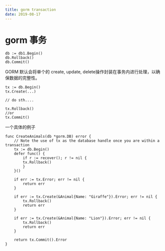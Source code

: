 ```yaml
---
title: gorm transaction
date: 2019-08-17
---
```

# gorm 事务

	db := db1.Begin()
    db.Rollback()
    db.Commit()

GORM 默认会将单个的 create, update, delete操作封装在事务内进行处理，以确保数据的完整性。

    tx := db.Begin()
    tx.Create(...)

    // do sth....

    tx.Rollback()
    //or
    tx.Commit()

一个具体的例子

    func CreateAnimals(db *gorm.DB) error {
        // Note the use of tx as the database handle once you are within a transaction
        tx := db.Begin()
        defer func() {
            if r := recover(); r != nil {
            tx.Rollback()
            }
        }()

        if err := tx.Error; err != nil {
            return err
        }

        if err := tx.Create(&Animal{Name: "Giraffe"}).Error; err != nil {
            tx.Rollback()
            return err
        }

        if err := tx.Create(&Animal{Name: "Lion"}).Error; err != nil {
            tx.Rollback()
            return err
        }

        return tx.Commit().Error
    }